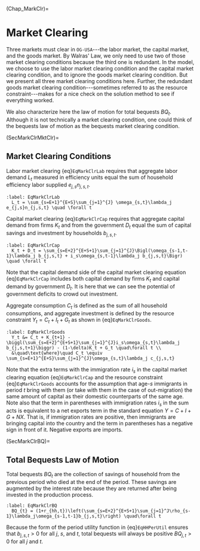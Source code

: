 (Chap_MarkClr)=
# Market Clearing

Three markets must clear in `OG-USA`---the labor market, the capital market, and the goods market. By Walras' Law, we only need to use two of those market clearing conditions because the third one is redundant. In the model, we choose to use the labor market clearing condition and the capital market clearing condition, and to ignore the goods market clearing condition. But we present all three market clearing conditions here. Further, the redundant goods market clearing condition---sometimes referred to as the resource constraint---makes for a nice check on the solution method to see if everything worked.

We also characterize here the law of motion for total bequests $BQ_t$. Although it is not technically a market clearing condition, one could think of the bequests law of motion as the bequests market clearing condition.

(SecMarkClrMktClr)=
## Market Clearing Conditions

  Labor market clearing {eq}`EqMarkClrLab` requires that aggregate labor demand $L_t$ measured in efficiency units equal the sum of household efficiency labor supplied $e_{j,s}n_{j,s,t}$.

  ```{math}
  :label: EqMarkClrLab
    L_t = \sum_{s=E+1}^{E+S}\sum_{j=1}^{J} \omega_{s,t}\lambda_j e_{j,s}n_{j,s,t} \quad \forall t
  ```

  Capital market clearing {eq}`EqMarkClrCap` requires that aggregate capital demand from firms $K_t$ and from the government $D_t$ equal the sum of capital savings and investment by households $b_{j,s,t}$.

  ```{math}
  :label: EqMarkClrCap
    K_t + D_t = \sum_{s=E+2}^{E+S+1}\sum_{j=1}^{J}\Bigl(\omega_{s-1,t-1}\lambda_j b_{j,s,t} + i_s\omega_{s,t-1}\lambda_j b_{j,s,t}\Bigr) \quad \forall t
  ```

  Note that the capital demand side of the capital market clearing equation {eq}`EqMarkClrCap` includes both capital demand by firms $K_t$ and capital demand by government $D_t$. It is here that we can see the potential of government deficits to crowd out investment.

  Aggregate consumption $C_t$ is defined as the sum of all household consumptions, and aggregate investment is defined by the resource constraint $Y_t = C_t + I_t + G_t$ as shown in {eq}`EqMarkClrGoods`.

  ```{math}
  :label: EqMarkClrGoods
    Y_t &= C_t + K_{t+1} - \biggl(\sum_{s=E+2}^{E+S+1}\sum_{j=1}^{J}i_s\omega_{s,t}\lambda_j b_{j,s,t+1}\biggr) - (1-\delta)K_t + G_t \quad\forall t \\
    &\quad\text{where}\quad C_t \equiv \sum_{s=E+1}^{E+S}\sum_{j=1}^{J}\omega_{s,t}\lambda_j c_{j,s,t}
  ```

  Note that the extra terms with the immigration rate $i_s$ in the capital market clearing equation {eq}`EqMarkClrCap` and the resource constraint {eq}`EqMarkClrGoods` accounts for the assumption that age-$s$ immigrants in period $t$ bring with them (or take with them in the case of out-migration) the same amount of capital as their domestic counterparts of the same age. Note also that the term in parentheses with immigration rates $i_s$ in the sum acts is equivalent to a net exports term in the standard equation $Y=C+I+G+NX$. That is, if immigration rates are positive, then immigrants are bringing capital into the country and the term in parentheses has a negative sign in front of it. Negative exports are imports.

(SecMarkClrBQ)=
## Total Bequests Law of Motion

  Total bequests $BQ_t$ are the collection of savings of household from the previous period who died at the end of the period. These savings are augmented by the interest rate because they are returned after being invested in the production process.

  ```{math}
  :label: EqMarkClrBQ
    BQ_{t} = (1+r_{hh,t})\left(\sum_{s=E+2}^{E+S+1}\sum_{j=1}^J\rho_{s-1}\lambda_j\omega_{s-1,t-1}b_{j,s,t}\right) \quad\forall t
  ```

  Because the form of the period utility function in {eq}`EqHHPerUtil` ensures that $b_{j,s,t}>0$ for all $j$, $s$, and $t$, total bequests will always be positive $BQ_{j,t}>0$ for all $j$ and $t$.
